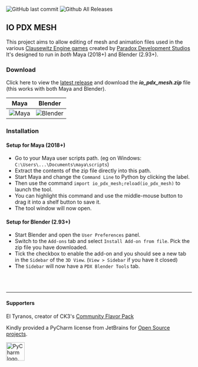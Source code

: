 ![GitHub last commit](https://img.shields.io/github/last-commit/ross-g/io_pdx_mesh.svg)
![Github All Releases](https://img.shields.io/github/downloads/ross-g/io_pdx_mesh/total.svg)
  
  
## IO PDX MESH
This project aims to allow editing of mesh and animation files used in the various [Clausewitz Engine games](https://en.wikipedia.org/wiki/Paradox_Development_Studio#List_of_games_developed) created by [Paradox Development Studios](https://www.paradoxplaza.com) It's designed to run in *both* Maya (2018+) and Blender (2.93+).

### Download
Click here to view the [latest release](https://github.com/ross-g/io_pdx_mesh/releases/latest) and download the __*io_pdx_mesh.zip*__ file (this works with both Maya and Blender).


| Maya          | Blender       |
| ------------- | ------------- |
| ![Maya](https://raw.githubusercontent.com/wiki/ross-g/io_pdx_mesh/images/maya/tool_ui_01.png)  | ![Blender](https://raw.githubusercontent.com/wiki/ross-g/io_pdx_mesh/images/blender/tool_ui_01.png)  |
  

### Installation
#### Setup for Maya (2018+)
* Go to your Maya user scripts path. (eg on Windows: `C:\Users\...\Documents\maya\scripts`)  
* Extract the contents of the zip file directly into this path.  
* Start Maya and change the `Command Line` to Python by clicking the label.  
* Then use the command `import io_pdx_mesh;reload(io_pdx_mesh)` to launch the tool.  
* You can highlight this command and use the middle-mouse button to drag it into a shelf button to save it.  
* The tool window will now open.

#### Setup for Blender (2.93+)
* Start Blender and open the `User Preferences` panel.  
* Switch to the `Add-ons` tab and select `Install Add-on from file`. Pick the zip file you have downloaded.  
* Tick the checkbox to enable the add-on and you should see a new tab in the `Sidebar` of the `3D View`. (`View > Sidebar` if you have it closed)  
* The `Sidebar` will now have a `PDX Blender Tools` tab.

<br>
<br>

---


#### Supporters
El Tyranos, creator of CK3's [Community Flavor Pack](https://communityflavorpack.com/)


Kindly provided a PyCharm license from JetBrains for [Open Source projects](https://jb.gg/OpenSourceSupport).

<img src="https://resources.jetbrains.com/storage/products/company/brand/logos/PyCharm_icon.png" alt="PyCharm logo." width="50" height="50">
